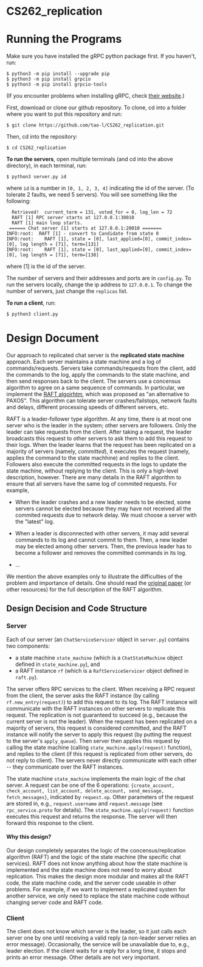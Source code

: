 # CS262_replication

# Running the Programs
Make sure you have installed the gRPC python package first.  If you haven't, run:
```console
$ python3 -m pip install --upgrade pip
$ python3 -m pip install grpcio
$ python3 -m pip install grpcio-tools
```
(If you encounter problems when installing gRPC, check [their website](https://grpc.io/docs/languages/python/quickstart/).)

First, download or clone our github repository.  To clone, cd into a folder where you want to put this repository and run: 
```console
$ git clone https://github.com/tao-l/CS262_replication.git
```
Then, cd into the repository: 
```console
$ cd CS262_replication
```

__To run the servers__, open multiple terminals (and cd into the above directory), in each terminal, run: 
```console
$ python3 server.py id
```
where `id` is a number in `[0, 1, 2, 3, 4]` indicating the id of the server.  (To tolerate 2 faults, we need 5 servers).  You will see something like the following:
```console
  Retrieved!  current_term = 131, voted_for = 0, log_len = 72
  RAFT [1] RPC server starts at 127.0.0.1:30010
  RAFT [1] main loop starts.
 ====== Chat server [1] starts at 127.0.0.1:20010 =======
INFO:root:  RAFT [1] - convert to Candidate from state 0
INFO:root:    RAFT [1], state = [0], last_applied=[0], commit_index=[0], log length = [71], term=[131]
INFO:root:    RAFT [1], state = [0], last_applied=[0], commit_index=[0], log length = [71], term=[138]
```
where [1] is the id of the server. 

The number of servers and their addresses and ports are in `config.py`.  To run the servers locally, change the ip address to `127.0.0.1`.  To change the number of servers, just change the `replicas` list. 


__To run a client__, run:
```console
$ python3 client.py
```


# Design Document
Our approach to replicated chat server is the __replicated state machine__ approach.
Each server maintains a state machine and a log of commands/requests.
Servers take commands/requests from the client, add the commands to the log, apply the commands to the state machine, and then send responses back to the client. 
The servers use a concensus algorithm to agree on a same sequence of commands.
In particular, we implement the [RAFT algoirhtm](https://raft.github.io/raft.pdf), which was proposed as "an alternative to PAXOS".
This algorithm can tolerate server crashes/failstops, network faults and delays, different processing speeds of different servers, etc.

RAFT is a leader-follower type algorithm.  At any time, there is at most one server who is the leader in the system; other servers are followers.
Only the leader can take requests from the client.  After taking a request, the leader broadcasts this request to other servers to ask them to add this request to their logs.  When the leader learns that the request has been replicated on a majority of servers (namely, _committed_), it executes the request (namely, applies the command to the state machhine) and replies to the client.  Followers also execute the committed requests in the logs to update the state machine, without replying to the client.
This is only a high-level description, however.  There are many details in the RAFT algorithm to ensure that all servers have the same log of commited requests.  For example, 

* When the leader crashes and a new leader needs to be elected, some servers cannot be elected because they may have not received all the commited requests due to network delay.  We must choose a server with the "latest" log. 

* When a leader is disconnected with other servers, it may add several commands to its log and cannot commit to them.  Then, a new leader may be elected among other servers.  Then, the previous leader has to become a follower and removes the committed commands in its log.

* ...

We mention the above examples only to illustrate the difficulties of the problem and importance of details.  One should read the [original paper](https://raft.github.io/raft.pdf) (or other resources) for the full description of the RAFT algorithm. 


## Design Decision and Code Structure
### Server
Each of our server (an `ChatServiceServicer` object in `server.py`) contains two components:

* a state machine `state_machine` (which is a `ChatStateMachine` object defined in `state_machine.py`), and
* a RAFT instance `rf` (which is a `RaftServiceServicer` object defined in `raft.py`).

The server offers RPC services to the client.  When receiving a RPC request from the client, the server asks the RAFT instance (by calling `rf.new_entry(request)`) to add this request to its log.  The RAFT instance will communicate with the RAFT instances on other servers to replicate this request.  The replication is not guaranteed to succeed (e.g., because the current server is not the leader).  When the request has been replicated on a majority of servers, this request is considered committed, and the RAFT instance will notify the server to apply this request (by putting the request to the server's `apply_queue`).   Then server then applies this request by calling the state machine (calling `state_machine.apply(request)` function), and replies to the client (if this request is replicated from other servers, do not reply to client).  The servers never directly communicate with each other -- they communicate over the RAFT instances. 

The state machine `state_machine` implements the main logic of the chat server.  A request can be one of the 6 operations: `{create_account, check_account, list_account, delete_account, send_message, fetch_messages}`, indicated by `request.op`.  Other parameters of the request are stored in, e.g., `request.username` and `request.message` (see `rpc_service.proto` for details).  The `state_machine.apply(request)` function executes this request and returns the response.  The server will then forward this response to the client.

#### Why this design? 
Our design completely separates the logic of the concensus/replication algorithm (RAFT) and the logic of the state machine (the specific chat services).
RAFT does not know anything about how the state machine is implemented and the state machine does not need to worry about replication. 
This makes the design more modular and makes all the RAFT code, the state machine code, and the server code useable in other problems.
For example, if we want to implement a replicated system for another service, we only need to replace the state machine code without changing server code and RAFT code. 

### Client
The client does not know which server is the leader, so it just calls each server one by one until receiving a valid reply (a non-leader server relies an error message).
Occasionally, the service will be unavailable due to, e.g., leader election.  If the client waits for a reply for a long time, it stops and prints an error message.  Other details are not very important. 

